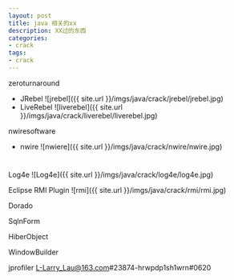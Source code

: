 ```yaml
---
layout: post
title: java 相关的xx
description: XX过的东西
categories:
- crack
tags:
- crack
---
```

zeroturnaround

- JRebel
![jrebel]({{ site.url }}/imgs/java/crack/jrebel/jrebel.jpg)
- LiveRebel
![liverebel]({{ site.url }}/imgs/java/crack/liverebel/liverebel.jpg)

nwiresoftware

- nwire
![nwiere]({{ site.url }}/imgs/java/crack/nwire/nwire.jpg)


# 

Log4e
![Log4e]({{ site.url }}/imgs/java/crack/log4e/log4e.jpg)

Eclipse RMI Plugin
![rmi]({{ site.url }}/imgs/java/crack/rmi/rmi.jpg)

Dorado

SqlnForm

HiberObject

WindowBuilder

jprofiler
L-Larry_Lau@163.com#23874-hrwpdp1sh1wrn#0620